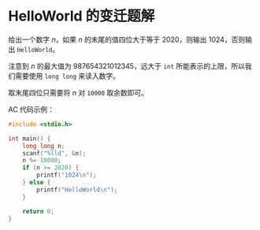 # HelloWorld 的变迁题解

给出一个数字 $n$，如果 $n$ 的末尾的值四位大于等于 $2020$，则输出 $1024$，否则输出 `HelloWorld`。

注意到 $n$ 的最大值为 $987654321012345$，远大于 `int` 所能表示的上限，所以我们需要使用 `long long` 来读入数字。

取末尾四位只需要将 $n$ 对 `10000` 取余数即可。

AC 代码示例：

```c
#include <stdio.h>

int main() {
    long long n;
    scanf("%lld", &n);
    n %= 10000;
    if (n >= 2020) {
        printf("1024\n");
    } else {
        printf("HelloWorld\n");
    }

    return 0;
}
```

